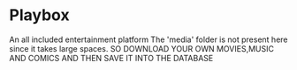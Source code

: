 # Playbox
An all included entertainment platform
The 'media' folder is not present here since it takes large spaces.
SO DOWNLOAD YOUR OWN MOVIES,MUSIC AND COMICS AND THEN SAVE IT INTO THE DATABASE
